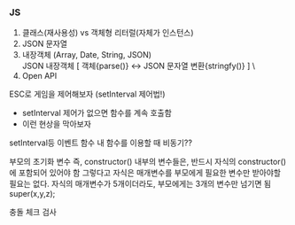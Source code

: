 ### JS
1. 클래스(재사용성) vs 객체형 리터럴(자체가 인스턴스)
2. JSON 문자열
3. 내장객체 (Array, Date, String, JSON) \
   JSON 내장객체 [ 객체{parse()} ↔ JSON 문자열 변환{stringfy()} ] \
4. Open API


ESC로 게임을 제어해보자 (setInterval 제어법!)
- setInterval 제어가 없으면 함수를 계속 호출함
- 이런 현상을 막아보자

setInterval등 이벤트 함수 내 함수를 이용할 때 비동기??

부모의 초기화 변수 즉, constructor() 내부의 변수들은, 
반드시 자식의 constructor()에 포함되어 있어야 함
그렇다고 자식은 매개변수를 부모에게 필요한 변수만 받아야할 필요는 없다.
자식의 매개변수가 5개이더라도, 부모에게는 3개의 변수만 넘기면 됨 
super(x,y,z);

충돌 체크 검사